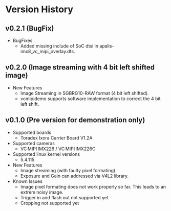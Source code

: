 # Version History

## v0.2.1 (BugFix)
  * BugFixes
    * Added missing include of SoC dtsi in apalis-imx8_vc_mipi_overlay.dts.

## v0.2.0 (Image streaming with 4 bit left shifted image)
  * New Features
    * Image Streaming in SGBRG10-RAW format (4 bit left shifted).
    * vcmipidemo supports software implementation to correct the 4 bit left shift.

## v0.1.0 (Pre version for demonstration only)
  * Supported boards
    * Toradex Ixora Carrier Board V1.2A
  * Supported cameras
    * VC MIPI IMX226 / VC MIPI IMX226C
  * Supported linux kernel versions
    * 5.4.115
  * New Features
    * Image streaming (with faulty pixel formating)
    * Exposure and Gain can addressed via V4L2 library.
  * Known Issues
    * Image pixel formating does not work properly so far. This leads to an extrem noisy image.
    * Trigger in and flash out not supported yet
    * Cropping not supported yet
